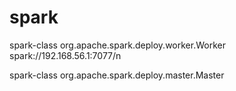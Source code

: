 # spark
spark-class org.apache.spark.deploy.worker.Worker spark://192.168.56.1:7077/n

spark-class org.apache.spark.deploy.master.Master
